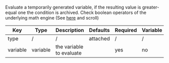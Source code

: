 Evaluate a temporarily generated variable, if the resulting value is greater-equal one the condition is archived. Check boolean operators of the underlying math engine (See [here](https://github.com/uklimaschewski/EvalEx) and scroll)

| Key | Type | Description | Defaults | Required | Variable |
|-|-|-|-|-|-|
| type | / | / | attached | / | / |
| variable | variable | the variable to evaluate | | yes | no | 
